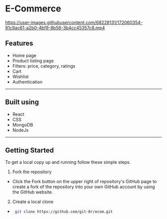 # E-Commerce


https://user-images.githubusercontent.com/68228131/172060354-91c9ac61-a2b0-4bf9-8b56-3b4cc45357c8.mp4

## Features

- Home page
- Product listing page
- Filters: price, category, ratings
- Cart
- Wishlist
- Authentication

---

## Built using

- React
- CSS
- MongoDB
- NodeJs

---

## Getting Started

To get a local copy up and running follow these simple steps.

1. Fork the repository

- Click the Fork button on the upper right of repository's GitHub page to create a fork of the repository into your own GitHub account by using the GitHub website.

2. Create a local clone

- ```sh
   git clone https://github.com/git-0r/ecom.git
  ```
